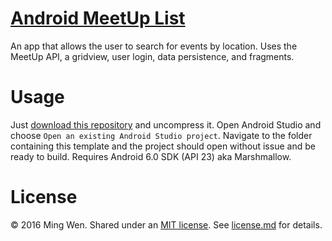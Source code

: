 # [Android MeetUp List](https://github.com/themingfu/android_meetUpList)

An app that allows the user to search for events by location. Uses the MeetUp API, a gridview, user login, data persistence, and fragments.

# Usage

Just [download this repository](https://github.com/themingfu/android_meetUpList/archive/master.zip) and uncompress it. Open Android Studio and choose `Open an existing Android Studio project`. Navigate to the folder containing this template and the project should open without issue and be ready to build. Requires Android 6.0 SDK (API 23) aka Marshmallow.

# License

&copy; 2016 Ming Wen. Shared under an [MIT license](https://en.wikipedia.org/wiki/MIT_License). See [license.md](./LICENSE.md) for details.
